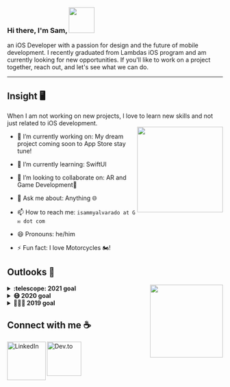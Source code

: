 <!--START_SECTION:Banner-->

<!--<h3 align="center">
![image](https://user-images.githubusercontent.com/6764957/87082196-3418a980-c25d-11ea-9987-0d9787d54100.png)
</h3> -->
 
  <!--END_SECTION:Banner-->
  
  <!--START_SECTION:Bio-->
 
### Hi there, I'm Sam, <img src="https://raw.githubusercontent.com/iampavangandhi/iampavangandhi/master/gifs/Hi.gif" width="60px">   
an iOS Developer with a passion for design and the future of mobile development. I recently graduated from Lambdas iOS program and am currently looking for new opportunities. If you'll like to work on a project together, reach out, and let's see what we can do.

<!--END_SECTION:Bio-->

---
<!--START_SECTION:Insight-->

## Insight 🖥
When I am not working on new projects, I love to learn new skills and not just related to iOS development. <br>
<img src="https://i.imgur.com/kdKhgx6.gif" width="200px" align="right"> 

- 🔭 I’m currently working on: My dream project coming soon to App Store stay tune!
- 🌱 I’m currently learning: SwiftUI
- 👯 I’m looking to collaborate on: AR and Game Development👾
- 💬 Ask me about: Anything 🌐
- 📫 How to reach me: `isammyalvarado at G ✉️ dot com`
- 😄 Pronouns: he/him
- ⚡ Fun fact: I love Motorcycles 🏍! 
 
  <!--END_SECTION:insight-->

<!--
**SammyAlvarado/sammyalvarado** is a ✨ _special_ ✨ repository because its `README.md` (this file) appears on your GitHub profile.

Here are some ideas to get you started:

- 🔭 I’m currently working on ...
- 🌱 I’m currently learning ...
- 👯 I’m looking to collaborate on ...
- 🤔 I’m looking for help with ...
- 💬 Ask me about ...
- 📫 How to reach me: ...
- 😄 Pronouns: ...
- ⚡ Fun fact: ...
-->
<!--START_SECTION:Outlooks-->
 
## Outlooks 📔
<img align="right" src="https://i.ibb.co/CJfW18H/ship.gif" width="170"/>
<details>
  <summary><b>:telescope: 2021 goal</b></summary>
  Good-bye 2020, Hello 2021 success!<br>
  I took the jump in 2020 to change my life and I have not looked back. This year's goal is to finish a lot of work!  

  1. Finish my Lambda Program.
  2. Complete at least two fully functional Apps and publish them to the App store.
  3. Land a dream job as an iOS Developer. 
</details>

<details>
  <summary><b>😷 2020 goal</b></summary>
  
  Life sometimes gives us lemons🍋.<br>
  2020 was not the year we all wanted. Having to adapt to a world epidemic was not easy. This year, I chose to become an iOS Developer! Mobile development is not as easy as the commercials may have lead to you believe. I joined Lambda's iOS Development program to be part of a community of like-minded developers who can help me find my path. So far I have not looked back and the journey continues. 2021 here I come....
</details>

<details>
  <summary><b>🧑🏻‍💻 2019 goal</b></summary>
 
  Meeting life at a crossroad ⤲.<br>
  Career changes happen every day. I, like many people, had to make a difficult choice and take a leap of faith. I discovered I no longer wanted to continue with the career path I had worked hard for so many years. By the end of the year, I chose my new journey into tech.
</details>

<!--END_SECTION:Outlooks-->

<!--START_SECTION:Connect with me-->
 
## Connect with me ☕️
[<img align="left" alt="LinkedIn" width="90" src="https://content.linkedin.com/content/dam/me/business/en-us/amp/brand-site/v2/bg/LI-Bug.svg.original.svg" />]( http://www.linkedin.com/in/sammy-alvarado)
[<img align="left" alt="Dev.to" width="80" src="https://d2fltix0v2e0sb.cloudfront.net/dev-black.png" />](https://dev.to/samsdevlife)
<br />
<!-- [<img align="left" alt="1000hires" width="80" src="https://github.com/melanieshi0120/melanieshi0120/blob/master/1000hires.ico" />](https://1000hires.com/candidates/466) -->
<!--END_SECTION:Connect with me-->
